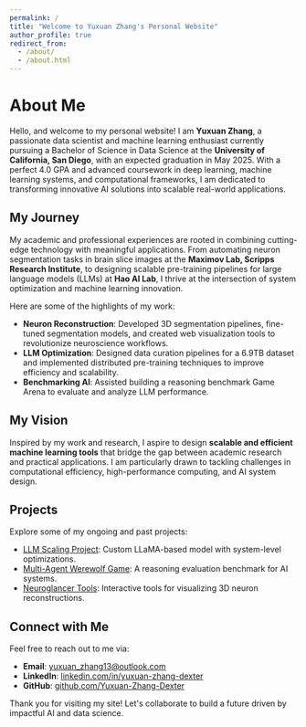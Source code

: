 ```yaml
---
permalink: /
title: "Welcome to Yuxuan Zhang's Personal Website"
author_profile: true
redirect_from: 
  - /about/
  - /about.html
---
```


# About Me

Hello, and welcome to my personal website! I am **Yuxuan Zhang**, a passionate data scientist and machine learning enthusiast currently pursuing a Bachelor of Science in Data Science at the **University of California, San Diego**, with an expected graduation in May 2025. With a perfect 4.0 GPA and advanced coursework in deep learning, machine learning systems, and computational frameworks, I am dedicated to transforming innovative AI solutions into scalable real-world applications.

## My Journey

My academic and professional experiences are rooted in combining cutting-edge technology with meaningful applications. From automating neuron segmentation tasks in brain slice images at the **Maximov Lab, Scripps Research Institute**, to designing scalable pre-training pipelines for large language models (LLMs) at **Hao AI Lab**, I thrive at the intersection of system optimization and machine learning innovation.

Here are some of the highlights of my work:
- **Neuron Reconstruction**: Developed 3D segmentation pipelines, fine-tuned segmentation models, and created web visualization tools to revolutionize neuroscience workflows.
- **LLM Optimization**: Designed data curation pipelines for a 6.9TB dataset and implemented distributed pre-training techniques to improve efficiency and scalability.
- **Benchmarking AI**: Assisted building a reasoning benchmark Game Arena to evaluate and analyze LLM performance.

## My Vision

Inspired by my work and research, I aspire to design **scalable and efficient machine learning tools** that bridge the gap between academic research and practical applications. I am particularly drawn to tackling challenges in computational efficiency, high-performance computing, and AI system design.

## Projects

Explore some of my ongoing and past projects:
- [LLM Scaling Project](https://github.com/Yuxuan-Zhang-Dexter/LLM_Scaling_Project): Custom LLaMA-based model with system-level optimizations.
- [Multi-Agent Werewolf Game](https://github.com/Yuxuan-Zhang-Dexter/Multi_Agent_Werewolf_Game): A reasoning evaluation benchmark for AI systems.
- [Neuroglancer Tools](https://github.com/Yuxuan-Zhang-Dexter/neuroglancer_tools): Interactive tools for visualizing 3D neuron reconstructions.

## Connect with Me

Feel free to reach out to me via:
- **Email**: [yuxuan_zhang13@outlook.com](mailto:yuxuan_zhang13@outlook.com)
- **LinkedIn**: [linkedin.com/in/yuxuan-zhang-dexter](https://linkedin.com/in/yuxuan-zhang-dexter)
- **GitHub**: [github.com/Yuxuan-Zhang-Dexter](https://github.com/Yuxuan-Zhang-Dexter)

Thank you for visiting my site! Let's collaborate to build a future driven by impactful AI and data science.
